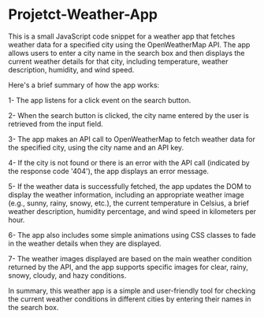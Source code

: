 # Projetct-Weather-App



<p>This is a small JavaScript code snippet for a weather app that fetches weather data for a specified city using the OpenWeatherMap API. The app allows users to enter a city name in the search box and then displays the current weather details for that city, including temperature, weather description, humidity, and wind speed.

Here's a brief summary of how the app works:

1- The app listens for a click event on the search button.

2- When the search button is clicked, the city name entered by the user is retrieved from the input field.

3- The app makes an API call to OpenWeatherMap to fetch weather data for the specified city, using the city name and an API key.

4- If the city is not found or there is an error with the API call (indicated by the response code '404'), the app displays an error message.

5- If the weather data is successfully fetched, the app updates the DOM to display the weather information, including an appropriate weather image (e.g., sunny, rainy, snowy, etc.), the current temperature in Celsius, a brief weather description, humidity percentage, and wind speed in kilometers per hour.

6- The app also includes some simple animations using CSS classes to fade in the weather details when they are displayed.

7- The weather images displayed are based on the main weather condition returned by the API, and the app supports specific images for clear, rainy, snowy, cloudy, and hazy conditions.

In summary, this weather app is a simple and user-friendly tool for checking the current weather conditions in different cities by entering their names in the search box.</p>
